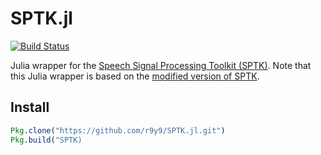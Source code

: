# SPTK.jl

[![Build Status](https://travis-ci.org/r9y9/SPTK.jl.svg?branch=master)](https://travis-ci.org/r9y9/SPTK.jl)

Julia wrapper for the [Speech Signal Processing Toolkit (SPTK)](http://sp-tk.sourceforge.net/). Note that this Julia wrapper is based on the [modified version of SPTK](https://github.com/r9y9/SPTK).

## Install

```julia
Pkg.clone("https://github.com/r9y9/SPTK.jl.git")
Pkg.build("SPTK)
```
